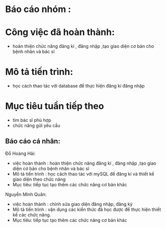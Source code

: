 # Báo cáo nhóm :
# Công việc đã hoàn thành:
- hoàn thiện chức năng đăng kí , đăng nhập ,tạo giao diện cơ bản cho bệnh nhân và bác sĩ
# Mô tả tiến trình:
- học cách thao tác với database để thực hiện đăng kí đăng nhập
# Mục tiêu tuần tiếp theo
- tìm bác sĩ phù hợp
- chức năng gửi yêu cầu  
## Báo cáo cá nhân:
Đỗ Hoàng Hải:
- việc hoàn thành : hoàn thiện chức năng đăng kí , đăng nhập ,tạo giao diện cơ bản cho bệnh nhân và bác sĩ
- Mô tả tiến trình : học cách thao tác với mySQL để đăng kí và thiết kế giao diện theo chức năng
- Mục tiêu: tiếp tục tạo thêm các chức năng cơ bản khác

Nguyễn Minh Quân:
- việc hoàn thành : chỉnh sửa giao diện đăng nhập, đăng ký
- Mô tả tiến trình : vận dụng các kiến thức đã học được để thực hiện thiết kế các chức năng.
- Mục tiêu: tiếp tục tạo thêm các chức năng cơ bản khác
